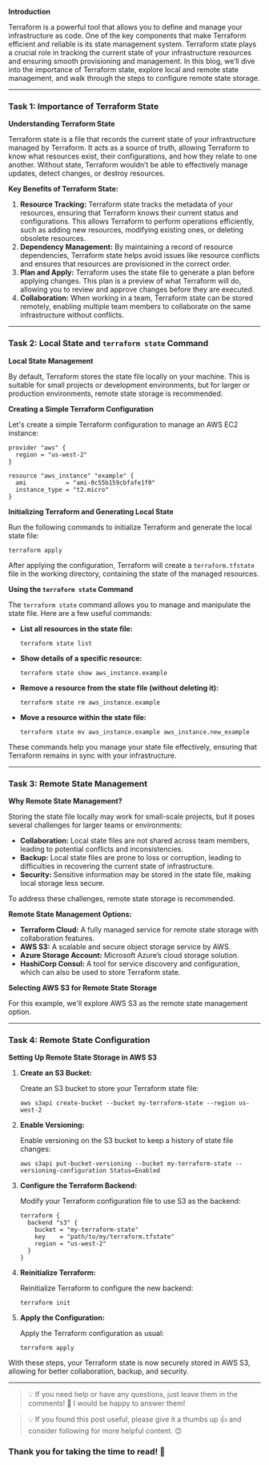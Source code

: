 **Introduction**

Terraform is a powerful tool that allows you to define and manage your infrastructure as code. One of the key components that make Terraform efficient and reliable is its state management system. Terraform state plays a crucial role in tracking the current state of your infrastructure resources and ensuring smooth provisioning and management. In this blog, we’ll dive into the importance of Terraform state, explore local and remote state management, and walk through the steps to configure remote state storage.

------

### Task 1: Importance of Terraform State

**Understanding Terraform State**

Terraform state is a file that records the current state of your infrastructure managed by Terraform. It acts as a source of truth, allowing Terraform to know what resources exist, their configurations, and how they relate to one another. Without state, Terraform wouldn’t be able to effectively manage updates, detect changes, or destroy resources.

**Key Benefits of Terraform State:**

1. **Resource Tracking:** Terraform state tracks the metadata of your resources, ensuring that Terraform knows their current status and configurations. This allows Terraform to perform operations efficiently, such as adding new resources, modifying existing ones, or deleting obsolete resources.
2. **Dependency Management:** By maintaining a record of resource dependencies, Terraform state helps avoid issues like resource conflicts and ensures that resources are provisioned in the correct order.
3. **Plan and Apply:** Terraform uses the state file to generate a plan before applying changes. This plan is a preview of what Terraform will do, allowing you to review and approve changes before they are executed.
4. **Collaboration:** When working in a team, Terraform state can be stored remotely, enabling multiple team members to collaborate on the same infrastructure without conflicts.

------

### Task 2: Local State and `terraform state` Command

**Local State Management**

By default, Terraform stores the state file locally on your machine. This is suitable for small projects or development environments, but for larger or production environments, remote state storage is recommended.

**Creating a Simple Terraform Configuration**

Let's create a simple Terraform configuration to manage an AWS EC2 instance:

```
provider "aws" {
  region = "us-west-2"
}

resource "aws_instance" "example" {
  ami           = "ami-0c55b159cbfafe1f0"
  instance_type = "t2.micro"
}
```

**Initializing Terraform and Generating Local State**

Run the following commands to initialize Terraform and generate the local state file:

```
terraform apply
```

After applying the configuration, Terraform will create a `terraform.tfstate` file in the working directory, containing the state of the managed resources.

**Using the `terraform state` Command**

The `terraform state` command allows you to manage and manipulate the state file. Here are a few useful commands:

- **List all resources in the state file:**

  ```
  terraform state list
  ```

- **Show details of a specific resource:**

  ```
  terraform state show aws_instance.example
  ```

- **Remove a resource from the state file (without deleting it):**

  ```
  terraform state rm aws_instance.example
  ```

- **Move a resource within the state file:**

  ```
  terraform state mv aws_instance.example aws_instance.new_example
  ```

These commands help you manage your state file effectively, ensuring that Terraform remains in sync with your infrastructure.

------

### Task 3: Remote State Management

**Why Remote State Management?**

Storing the state file locally may work for small-scale projects, but it poses several challenges for larger teams or environments:

- **Collaboration:** Local state files are not shared across team members, leading to potential conflicts and inconsistencies.
- **Backup:** Local state files are prone to loss or corruption, leading to difficulties in recovering the current state of infrastructure.
- **Security:** Sensitive information may be stored in the state file, making local storage less secure.

To address these challenges, remote state storage is recommended.

**Remote State Management Options:**

- **Terraform Cloud:** A fully managed service for remote state storage with collaboration features.
- **AWS S3:** A scalable and secure object storage service by AWS.
- **Azure Storage Account:** Microsoft Azure’s cloud storage solution.
- **HashiCorp Consul:** A tool for service discovery and configuration, which can also be used to store Terraform state.

**Selecting AWS S3 for Remote State Storage**

For this example, we'll explore AWS S3 as the remote state management option.

------

### Task 4: Remote State Configuration

**Setting Up Remote State Storage in AWS S3**

1. **Create an S3 Bucket:**

   Create an S3 bucket to store your Terraform state file:

   ```
   aws s3api create-bucket --bucket my-terraform-state --region us-west-2
   ```

2. **Enable Versioning:**

   Enable versioning on the S3 bucket to keep a history of state file changes:

   ```
   aws s3api put-bucket-versioning --bucket my-terraform-state --versioning-configuration Status=Enabled
   ```

3. **Configure the Terraform Backend:**

   Modify your Terraform configuration file to use S3 as the backend:

   ```
   terraform {
     backend "s3" {
       bucket = "my-terraform-state"
       key    = "path/to/my/terraform.tfstate"
       region = "us-west-2"
     }
   }
   ```

4. **Reinitialize Terraform:**

   Reinitialize Terraform to configure the new backend:

   ```
   terraform init
   ```

5. **Apply the Configuration:**

   Apply the Terraform configuration as usual:

   ```
   terraform apply
   ```

With these steps, your Terraform state is now securely stored in AWS S3, allowing for better collaboration, backup, and security.

------

> 💡 If you need help or have any questions, just leave them in the comments! 📝 I would be happy to answer them!

> 💡 If you found this post useful, please give it a thumbs up 👍 and consider following for more helpful content. 😊

### Thank you for taking the time to read! 💚